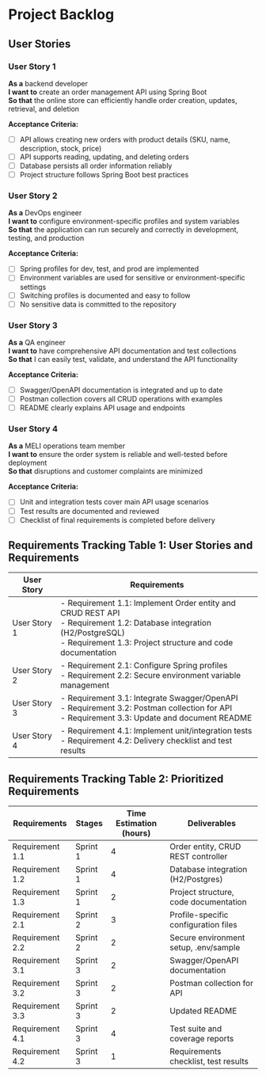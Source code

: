 # Project Backlog

## User Stories

### User Story 1
**As a** backend developer  
**I want to** create an order management API using Spring Boot  
**So that** the online store can efficiently handle order creation, updates, retrieval, and deletion

**Acceptance Criteria:**
- [ ] API allows creating new orders with product details (SKU, name, description, stock, price)
- [ ] API supports reading, updating, and deleting orders
- [ ] Database persists all order information reliably
- [ ] Project structure follows Spring Boot best practices

### User Story 2
**As a** DevOps engineer  
**I want to** configure environment-specific profiles and system variables  
**So that** the application can run securely and correctly in development, testing, and production

**Acceptance Criteria:**
- [ ] Spring profiles for dev, test, and prod are implemented
- [ ] Environment variables are used for sensitive or environment-specific settings
- [ ] Switching profiles is documented and easy to follow
- [ ] No sensitive data is committed to the repository

### User Story 3
**As a** QA engineer  
**I want to** have comprehensive API documentation and test collections  
**So that** I can easily test, validate, and understand the API functionality

**Acceptance Criteria:**
- [ ] Swagger/OpenAPI documentation is integrated and up to date
- [ ] Postman collection covers all CRUD operations with examples
- [ ] README clearly explains API usage and endpoints

### User Story 4
**As a** MELI operations team member  
**I want to** ensure the order system is reliable and well-tested before deployment  
**So that** disruptions and customer complaints are minimized

**Acceptance Criteria:**
- [ ] Unit and integration tests cover main API usage scenarios
- [ ] Test results are documented and reviewed
- [ ] Checklist of final requirements is completed before delivery

## Requirements Tracking Table 1: User Stories and Requirements

| User Story | Requirements |
|------------|-------------|
| User Story 1 | - Requirement 1.1: Implement Order entity and CRUD REST API<br>- Requirement 1.2: Database integration (H2/PostgreSQL)<br>- Requirement 1.3: Project structure and code documentation |
| User Story 2 | - Requirement 2.1: Configure Spring profiles<br>- Requirement 2.2: Secure environment variable management |
| User Story 3 | - Requirement 3.1: Integrate Swagger/OpenAPI<br>- Requirement 3.2: Postman collection for API<br>- Requirement 3.3: Update and document README |
| User Story 4 | - Requirement 4.1: Implement unit/integration tests<br>- Requirement 4.2: Delivery checklist and test results |

## Requirements Tracking Table 2: Prioritized Requirements

| Requirements | Stages | Time Estimation (hours) | Deliverables |
|-------------|--------|------------------------|--------------|
| Requirement 1.1 | Sprint 1 | 4 | Order entity, CRUD REST controller |
| Requirement 1.2 | Sprint 1 | 4 | Database integration (H2/Postgres) |
| Requirement 1.3 | Sprint 1 | 2 | Project structure, code documentation |
| Requirement 2.1 | Sprint 2 | 3 | Profile-specific configuration files |
| Requirement 2.2 | Sprint 2 | 2 | Secure environment setup, .env/sample |
| Requirement 3.1 | Sprint 3 | 2 | Swagger/OpenAPI documentation |
| Requirement 3.2 | Sprint 3 | 2 | Postman collection for API |
| Requirement 3.3 | Sprint 3 | 2 | Updated README |
| Requirement 4.1 | Sprint 3 | 4 | Test suite and coverage reports |
| Requirement 4.2 | Sprint 3 | 1 | Requirements checklist, test results |
